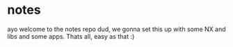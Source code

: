 # notes

ayo welcome to the notes repo dud, we gonna set this up with some NX and libs and some apps. Thats all, easy as that :)